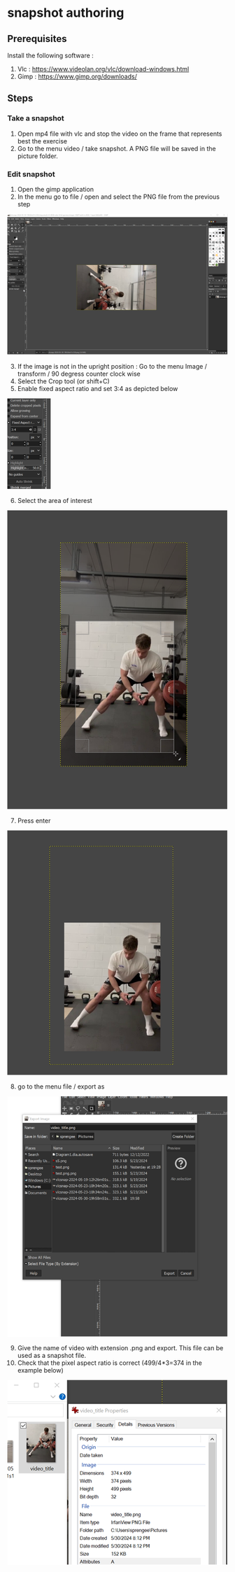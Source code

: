 # snapshot authoring

## Prerequisites

Install the following software :

1. Vlc : https://www.videolan.org/vlc/download-windows.html
2. Gimp : https://www.gimp.org/downloads/

## Steps

### Take a snapshot

1. Open mp4 file with vlc and stop the video on the frame that represents best the exercise
2. Go to the menu video / take snapshot.  A PNG file will be saved in the picture folder.

### Edit snapshot

1. Open the gimp application
2. In the menu go to file / open and select the PNG file from the previous step

![Alt text](https://raw.githubusercontent.com/sprenge/kineperfect/refs/heads/main/userguide/image.png)

3. If the image is not in the upright position : Go to the menu Image / transform / 90 degress counter clock wise
4. Select the Crop tool (or shift+C)
5. Enable fixed aspect ratio and set 3:4 as depicted below
   
![Alt text](image-1.png)

6. Select the area of interest

![Alt text](image-3.png)

7. Press enter

![Alt text](image-4.png)

8. go to the menu file / export as

![Alt text](image-6.png)

9. Give the name of video with extension .png and export.  This file can be used as a snapshot file.
10. Check that the pixel aspect ratio is correct (499/4*3=374 in the example below)

![Alt text](image-7.png)
